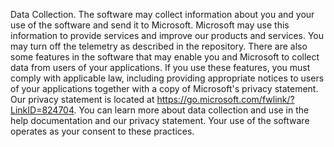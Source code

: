 Data Collection. The software may collect information about you and your use of
the software and send it to Microsoft. Microsoft may use this information to
provide services and improve our products and services. You may turn off the
telemetry as described in the repository. There are also some features in the
software that may enable you and Microsoft to collect data from users of your
applications. If you use these features, you must comply with applicable law,
including providing appropriate notices to users of your applications together
with a copy of Microsoft's privacy statement. Our privacy statement is located
at https://go.microsoft.com/fwlink/?LinkID=824704. You can learn more about data
collection and use in the help documentation and our privacy statement. Your use
of the software operates as your consent to these practices.
